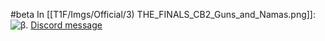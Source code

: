 #beta
In [[T1F/Imgs/Official/3) THE_FINALS_CB2_Guns_and_Namas.png]]:
![β.](https://media.discordapp.net/attachments/1011929497139953744/1128717163650351235/image.png)
[Discord message](https://discord.com/channels/1008696016318513243/1011929497139953744/1128717163868467332)


